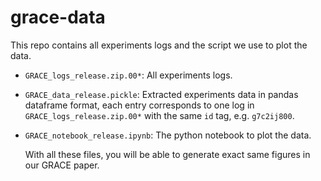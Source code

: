 # grace-data

This repo contains all experiments logs and the script we use to plot the data.

- `GRACE_logs_release.zip.00*`: All experiments logs.

- `GRACE_data_release.pickle`: Extracted experiments data in pandas dataframe format, each entry corresponds to one log in `GRACE_logs_release.zip.00*` with the same `id` tag, e.g. `g7c2ij800`.

- `GRACE_notebook_release.ipynb`: The python notebook to plot the data.

  With all these files, you will be able to generate exact same figures in our GRACE paper.
